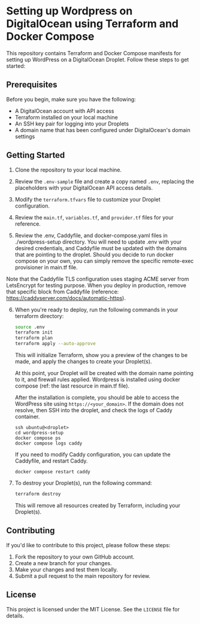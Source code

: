 # Setting up Wordpress on DigitalOcean using Terraform and Docker Compose  

This repository contains Terraform and Docker Compose manifests for setting up WordPress on a DigitalOcean Droplet. Follow these steps to get started:

## Prerequisites

Before you begin, make sure you have the following:

- A DigitalOcean account with API access
- Terraform installed on your local machine
- An SSH key pair for logging into your Droplets
- A domain name that has been configured under DigitalOcean's domain settings

## Getting Started

1. Clone the repository to your local machine.

2. Review the `.env-sample` file and create a copy named `.env`, replacing the placeholders with your DigitalOcean API access details.

3. Modify the `terraform.tfvars` file to customize your Droplet configuration.

4. Review the `main.tf`, `variables.tf`, and `provider.tf` files for your reference.

5. Review the .env, Caddyfile, and docker-compose.yaml files in ./wordpress-setup directory. You will need to update .env with your desired credentials, and Caddyfile must be updated with the domains that are pointing to the droplet. Should you decide to run docker compose on your own, you can simply remove the specific remote-exec provisioner in main.tf file.

Note that the Caddyfile TLS configuration uses staging ACME server from LetsEncrypt for testing purpose. When you deploy in production, remove that specific block from Caddyfile (reference: https://caddyserver.com/docs/automatic-https).

6. When you're ready to deploy, run the following commands in your terraform directory:

   ```bash
   source .env
   terraform init
   terraform plan
   terraform apply --auto-approve
   ```

   This will initialize Terraform, show you a preview of the changes to be made, and apply the changes to create your Droplet(s).

   At this point, your Droplet will be created with the domain name pointing to it, and firewall rules applied. Wordpress is installed using docker compose (ref: the last resource in main.tf file).

   After the installation is complete, you should be able to access the WordPress site using `https://<your_domain>`. If the domain does not resolve, then SSH into the droplet, and check the logs of Caddy container.

   ```
   ssh ubuntu@<droplet>
   cd wordpress-setup
   docker compose ps
   docker compose logs caddy
   ```

   If you need to modify Caddy configuration, you can update the Caddyfile, and restart Caddy.

   ```
   docker compose restart caddy
   ```

7. To destroy your Droplet(s), run the following command:

   ```bash
   terraform destroy
   ```

   This will remove all resources created by Terraform, including your Droplet(s).

## Contributing

If you'd like to contribute to this project, please follow these steps:

1. Fork the repository to your own GitHub account.
2. Create a new branch for your changes.
3. Make your changes and test them locally.
4. Submit a pull request to the main repository for review.

## License

This project is licensed under the MIT License. See the `LICENSE` file for details.